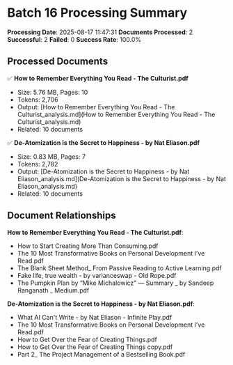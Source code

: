 # Batch 16 Processing Summary

**Processing Date**: 2025-08-17 11:47:31
**Documents Processed**: 2
**Successful**: 2
**Failed**: 0
**Success Rate**: 100.0%

## Processed Documents

✅ **How to Remember Everything You Read - The Culturist.pdf**
   - Size: 5.76 MB, Pages: 10
   - Tokens: 2,706
   - Output: [How to Remember Everything You Read - The Culturist_analysis.md](How to Remember Everything You Read - The Culturist_analysis.md)
   - Related: 10 documents

✅ **De-Atomization is the Secret to Happiness - by Nat Eliason.pdf**
   - Size: 0.83 MB, Pages: 7
   - Tokens: 2,782
   - Output: [De-Atomization is the Secret to Happiness - by Nat Eliason_analysis.md](De-Atomization is the Secret to Happiness - by Nat Eliason_analysis.md)
   - Related: 10 documents

## Document Relationships

**How to Remember Everything You Read - The Culturist.pdf**:
  - How to Start Creating More Than Consuming.pdf
  - The 10 Most Transformative Books on Personal Development I’ve Read.pdf
  - The Blank Sheet Method_ From Passive Reading to Active Learning.pdf
  - Fake life, true wealth - by varianceswap - Old Rope.pdf
  - The Pumpkin Plan by “Mike Michalowicz” — Summary _ by Sandeep Ranganath _ Medium.pdf

**De-Atomization is the Secret to Happiness - by Nat Eliason.pdf**:
  - What AI Can't Write - by Nat Eliason - Infinite Play.pdf
  - The 10 Most Transformative Books on Personal Development I’ve Read.pdf
  - How to Get Over the Fear of Creating Things.pdf
  - How to Get Over the Fear of Creating Things copy.pdf
  - Part 2_ The Project Management of a Bestselling Book.pdf
